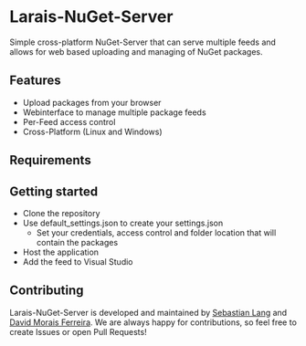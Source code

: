 # Larais-NuGet-Server

Simple cross-platform NuGet-Server that can serve multiple feeds and allows for web based uploading and managing of NuGet packages.

## Features
* Upload packages from your browser
* Webinterface to manage multiple package feeds
* Per-Feed access control
* Cross-Platform (Linux and Windows)

## Requirements

## Getting started

* Clone the repository
* Use default_settings.json to create your settings.json
	* Set your credentials, access control and folder location that will contain the packages
* Host the application
* Add the feed to Visual Studio

## Contributing

Larais-NuGet-Server is developed and maintained by [Sebastian Lang](https://github.com/SebastianLng) and [David Morais Ferreira](https://github.com/DavidMoraisFerreira). We are always happy for contributions, so feel free to create Issues or open Pull Requests!